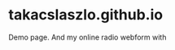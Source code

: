 # takacslaszlo.github.io
Demo page.
And my online radio webform with <audio> tags players, and  _href links, with minimal CSS. :)
